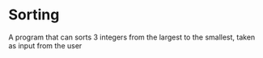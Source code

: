 # Sorting
A program that can sorts 3 integers from the largest to the smallest, taken as input from the user
